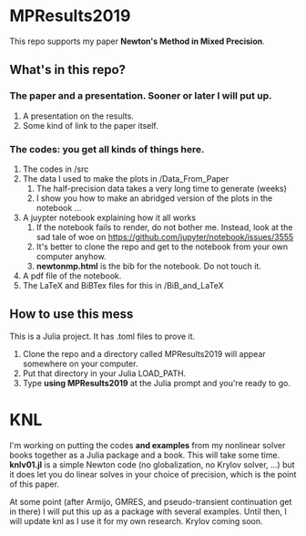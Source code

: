 # MPResults2019

This repo supports my paper __Newton's Method in Mixed Precision__. 

## What's in this repo?

### The paper and a presentation. Sooner or later I will put up.

1. A presentation on the results.
2. Some kind of link to the paper itself.

### The codes: you get all kinds of things here.

1. The codes in /src
2. The data I used to make the plots in /Data_From_Paper
   1. The half-precision data takes a very long time to generate (weeks)
   2. I show you how to make an abridged version of the plots in the notebook ...
3. A juypter notebook explaining how it all works
   1. If the notebook fails to render, do not bother me. Instead, look at the sad tale of woe on
       https://github.com/jupyter/notebook/issues/3555
   2. It's better to clone the repo and get to the notebook from your own computer anyhow.
   3. __newtonmp.html__ is the bib for the notebook. Do not touch it.
4. A pdf file of the notebook.
5. The LaTeX and BiBTex files for this in /BiB_and_LaTeX

## How to use this mess

This is a Julia project. It has .toml files to prove it.

1. Clone the repo and a directory called MPResults2019 will appear somewhere on your computer.
2. Put that directory in your Julia LOAD_PATH.
3. Type __using MPResults2019__ at the Julia prompt and you're ready to go.

# KNL

I'm working on putting the codes __and examples__ from my nonlinear solver books together as a Julia package and a book. This will take some time. __knlv01.jl__ is a simple Newton code (no globalization, no Krylov solver, ...) but it does let you do linear solves in your choice of precision, which is the point of this paper. 

At some point (after Armijo, GMRES, and pseudo-transient continuation get in there) I will put this up as a package with several examples. Until then, I will update knl as I use it for my own research. Krylov coming soon.
